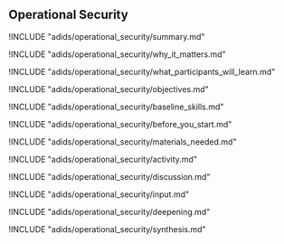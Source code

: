 
##  Operational Security

<!-- ![](images/operational security.png "") -->

!INCLUDE "adids/operational_security/summary.md"

<!-- Why The Topic Matters -->

!INCLUDE "adids/operational_security/why_it_matters.md"

<!--  What Participants Will Learn -->

!INCLUDE "adids/operational_security/what_participants_will_learn.md"

<!-- Objectives {.sidebar} -->

!INCLUDE "adids/operational_security/objectives.md"

<!-- Baseline Skills -->

!INCLUDE "adids/operational_security/baseline_skills.md"

<!-- Before you Start -->

!INCLUDE "adids/operational_security/before_you_start.md"

<!-- Materials Needed -->

!INCLUDE "adids/operational_security/materials_needed.md"

<!--Activity {.activity} -->

!INCLUDE "adids/operational_security/activity.md"

<!--Discussion -->

!INCLUDE "adids/operational_security/discussion.md"

<!-- Input -->

!INCLUDE "adids/operational_security/input.md"

<!-- Deepening -->

!INCLUDE "adids/operational_security/deepening.md"

<!--Synthesis {.synthesis} -->

!INCLUDE "adids/operational_security/synthesis.md"
